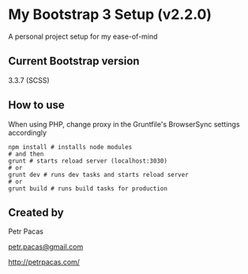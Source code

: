 # My Bootstrap 3 Setup (v2.2.0) #

A personal project setup for my ease-of-mind

## Current Bootstrap version ##

3.3.7 (SCSS)

## How to use ##

When using PHP, change proxy in the Gruntfile's BrowserSync settings accordingly

```
npm install # installs node modules
# and then
grunt # starts reload server (localhost:3030)
# or
grunt dev # runs dev tasks and starts reload server
# or
grunt build # runs build tasks for production
```

## Created by ##

Petr Pacas

[petr.pacas@gmail.com](mailto:petr.pacas@gmail.com)

http://petrpacas.com/
